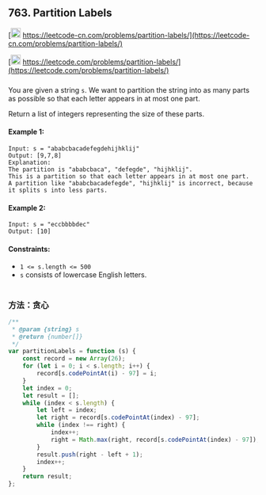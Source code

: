 ## 763. Partition Labels

[<img src="https://static.leetcode-cn.com/cn-mono-assets/production/assets/logo-dark-cn.c42314a8.svg" height="20" /> https://leetcode-cn.com/problems/partition-labels/](https://leetcode-cn.com/problems/partition-labels/)

[<img src="https://assets.leetcode.com/static_assets/public/webpack_bundles/images/logo-dark.e99485d9b.svg" height="20"/> https://leetcode.com/problems/partition-labels/](https://leetcode.com/problems/partition-labels/)

###

You are given a string `s`. We want to partition the string into as many parts as possible so that each letter appears in at most one part.

Return a list of integers representing the size of these parts.

#### Example 1:

```
Input: s = "ababcbacadefegdehijhklij"
Output: [9,7,8]
Explanation:
The partition is "ababcbaca", "defegde", "hijhklij".
This is a partition so that each letter appears in at most one part.
A partition like "ababcbacadefegde", "hijhklij" is incorrect, because it splits s into less parts.
```

#### Example 2:

```
Input: s = "eccbbbbdec"
Output: [10]
```

#### Constraints:

-   `1 <= s.length <= 500`
-   `s` consists of lowercase English letters.

#

### 方法：贪心

```js
/**
 * @param {string} s
 * @return {number[]}
 */
var partitionLabels = function (s) {
    const record = new Array(26);
    for (let i = 0; i < s.length; i++) {
        record[s.codePointAt(i) - 97] = i;
    }
    let index = 0;
    let result = [];
    while (index < s.length) {
        let left = index;
        let right = record[s.codePointAt(index) - 97];
        while (index !== right) {
            index++;
            right = Math.max(right, record[s.codePointAt(index) - 97]);
        }
        result.push(right - left + 1);
        index++;
    }
    return result;
};
```
